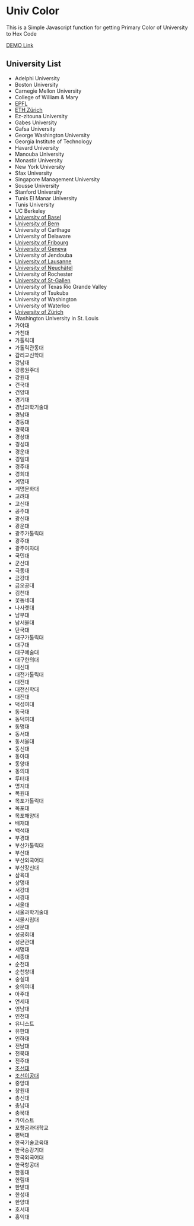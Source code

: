 ﻿# Univ Color
This is a Simple Javascript function for getting Primary Color of University to Hex Code

[DEMO Link](https://nayunhwan.github.io/UnivColor/)

## University List
* Adelphi University
* Boston University
* Carnegie Mellon University
* College of William & Mary
* [EPFL](https://www.epfl.ch/index.en.html)
* [ETH Zürich](https://www.ethz.ch/en.html)
* Ez-zitouna University
* Gabes University
* Gafsa University
* George Washington University
* Georgia Institute of Technology
* Havard University
* Manouba University
* Monastir University
* New York University
* Sfax University
* Singapore Management University
* Sousse University
* Stanford University
* Tunis El Manar University
* Tunis University
* UC Berkeley
* [University of Basel](https://www.unibas.ch/en.html)
* [University of Bern](http://www.unibe.ch/index_eng.html)
* University of Carthage
* University of Delaware
* [University of Fribourg](http://www.unifr.ch/home/en.html)
* [University of Geneva](https://www.unige.ch/en)
* University of Jendouba
* [University of Lausanne](http://www.unil.ch/central/en/home.html)
* [University of Neuchâtel](https://www.unine.ch/)
* University of Rochester
* [University of St-Gallen](https://www.unisg.ch/en)
* University of Texas Rio Grande Valley
* University of Tsukuba
* University of Washington
* University of Waterloo
* [University of Zürich](http://www.uzh.ch/en.html)
* Washington University in St. Louis
* 가야대
* 가천대
* 가톨릭대
* 가톨릭관동대
* 감리교신학대
* 강남대
* 강릉원주대
* 강원대
* 건국대
* 건양대
* 경기대
* 경남과학기술대
* 경남대
* 경동대
* 경북대
* 경상대
* 경성대
* 경운대
* 경일대
* 경주대
* 경희대
* 계명대
* 계명문화대
* 고려대
* 고신대
* 공주대
* 광신대
* 광운대
* 광주가톨릭대
* 광주대
* 광주여자대
* 국민대
* 군산대
* 극동대
* 금강대
* 금오공대
* 김천대
* 꽃동네대
* 나사렛대
* 남부대
* 남서울대
* 단국대
* 대구가톨릭대
* 대구대
* 대구예술대
* 대구한의대
* 대신대
* 대전가톨릭대
* 대전대
* 대전신학대
* 대진대
* 덕성여대
* 동국대
* 동덕여대
* 동명대
* 동서대
* 동서울대
* 동신대
* 동아대
* 동양대
* 동의대
* 루터대
* 명지대
* 목원대
* 목포가톨릭대
* 목포대
* 목포해양대
* 배재대
* 백석대
* 부경대
* 부산가톨릭대
* 부산대
* 부산외국어대
* 부산장신대
* 삼육대
* 상명대
* 서강대
* 서경대
* 서울대
* 서울과학기술대
* 서울시립대
* 선문대
* 성공회대
* 성균관대
* 세명대
* 세종대
* 순천대
* 순천향대
* 숭실대
* 숭의여대
* 아주대
* 연세대
* 영남대
* 인천대
* 유니스트
* 유한대
* 인하대
* 전남대
* 전북대
* 전주대
* [조선대](http://www.chosun.ac.kr)
* [조선이공대](http://www.cst.ac.kr)
* 중앙대
* 창원대
* 총신대
* 충남대
* 충북대
* 카이스트
* 포항공과대학교
* 평택대
* 한국기술교육대
* 한국승강기대
* 한국외국어대
* 한국항공대
* 한동대
* 한림대
* 한밭대
* 한성대
* 한양대
* 호서대
* 홍익대
